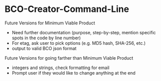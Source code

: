 # BCO-Creator-Command-Line
Future Versions for Minimum Viable Product 
- Need further documentation (purpose, step-by-step, mention specific spots in the code by line number) 
- For etag, ask user to pick options (e.g. MD5 hash, SHA-256, etc.)
- output to valid BCO json format

Future Versions for going farther than Minimum Viable Product
- integers and strings, check formatting for email
- Prompt user if they would like to change anything at the end
